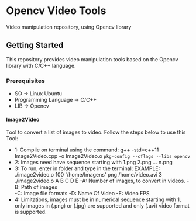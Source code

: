 # Opencv Video Tools
Video manipulation repository, using Opencv library

## Getting Started
This repository provides video manipulation tools based on the Opencv library with C/C++ language.

### Prerequisites

  - SO -> Linux Ubuntu
  - Programming Language -> C/C++
  - LIB -> Opencv

#### Image2Video
Tool to convert a list of images to video. Follow the steps below to use this Tool:
- 1: Compile on terminal using the command: 
	g++ -std=c++11 Image2Video.cpp -o Image2Video.o `pkg-config --cflags --libs opencv`
- 2: Images need have sequence starting with 1.png 2.png ... n.png
- 3: To run, enter in folder and type in the terminal:
	EXAMPLE: ./image2video.o 100 '/home/Imagens' png /home/video.avi 3
	./image2video.o A B C D E
	-A: Number of images, to convert in videos. 
	-B: Path of images  
	-C: Image file formats 
	-D: Name Of Video
	-E: Video FPS
- 4: Limitations, images must be in numerical sequence starting with 1, only images in (.png) or (.jpg) are supported and only (.avi) video format is supported.
